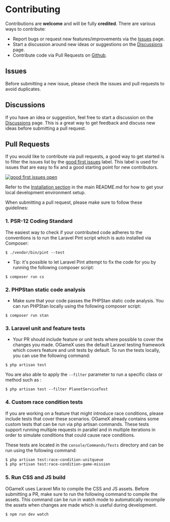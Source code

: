 # Contributing
Contributions are **welcome** and will be fully **credited**. There are various ways to contribute:

- Report bugs or request new features/improvements via the [Issues](https://github.com/lanedirt/ogamex/issues) page.
- Start a discussion around new ideas or suggestions on the [Discussions](https://github.com/lanedirt/ogamex/discussions) page.
- Contribute code via Pull Requests on [Github](https://github.com/lanedirt/ogamex).

## Issues
Before submitting a new issue, please check the issues and pull requests to avoid duplicates.

## Discussions
If you have an idea or suggestion, feel free to start a discussion on the [Discussions](https://github.com/lanedirt/ogamex/discussions) page. This is a great way to get feedback and discuss new ideas before submitting a pull request.

## Pull Requests
If you would like to contribute via pull requests, a good way to get started is to filter the issues list by the [good first issues](https://github.com/lanedirt/OGameX/labels/good%20first%20issue) label. This label is used for issues that are easy to fix and a good starting point for new contributors.

[![good first issues open](https://img.shields.io/github/issues/lanedirt/OGameX/good%20first%20issue.svg?logo=github)](https://github.com/lanedirt/OGameX/issues?q=is%3Aopen+is%3Aissue+label%3A"good+first+issue")

Refer to the [Installation section](https://github.com/lanedirt/OGameX#installation) in the main README.md for how to get your local development environment setup.

When submitting a pull request, please make sure to follow these guidelines:

### 1. PSR-12 Coding Standard
The easiest way to check if your contributed code adheres to the conventions is to run the Laravel Pint script which is auto installed via Composer:

```
$ ./vendor/bin/pint --test
```

- Tip: it's possible to let Laravel Pint attempt to fix the code for you by running the following composer script:

```
$ composer run cs
```

### 2. PHPStan static code analysis
- Make sure that your code passes the PHPStan static code analysis. You can run PHPStan locally using the following composer script:

```
$ composer run stan
```

### 3. Laravel unit and feature tests
- Your PR should include feature or unit tests where possible to cover the changes you made. OGameX uses the default Laravel testing framework which covers feature and unit tests by default.
To run the tests locally, you can use the following command:

```
$ php artisan test
```

You are also able to apply the `--filter` parameter to run a specific class or method such as :

```
$ php artisan test --filter PlanetServiceTest
```

### 4. Custom race condition tests
If you are working on a feature that might introduce race conditions, please include tests that cover these scenarios. OGameX already contains some custom tests that can be run via php artisan commands. These tests support running multiple requests in parallel and in multiple iterations in order to simulate conditions that could cause race conditions.

These tests are located in the `console/Commands/Tests` directory and can be run using the following command:

```bash
$ php artisan test:race-condition-unitqueue
$ php artisan test:race-condition-game-mission
```

### 5. Run CSS and JS build
OGameX uses Laravel Mix to compile the CSS and JS assets. Before submitting a PR, make sure to run the following command to compile the assets.
This command can be run in watch mode to automatically recompile the assets when changes are made which is useful during development.

```
$ npm run dev watch
```